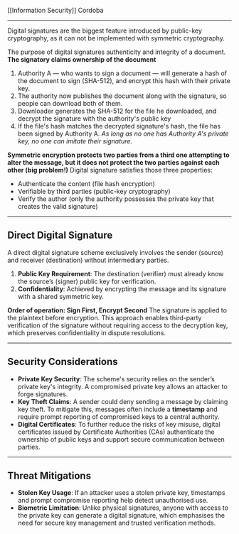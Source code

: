 [[Information Security]]
Cordoba
****

Digital signatures are the biggest feature introduced by public-key cryptography, as it can not be implemented with symmetric cryptography.

The purpose of digital signatures authenticity and integrity of a document. **The signatory claims ownership of the document**

1. Authority A — who wants to sign a document — will generate a hash of the document to sign (SHA-512), and encrypt this hash with their private key.
2. The authority now publishes the document along with the signature, so people can download both of them. 
3. Downloader generates the SHA-512 for the file he downloaded, and decrypt the signature with the authority's public key
4. If the file's hash matches the decrypted signature's hash, the file has been signed by Authority A.
*As long as no one has Authority A's private key, no one can imitate their signature.*


**Symmetric encryption protects two parties from a third one attempting to alter the message, but it does not protect the two parties against each other (big problem!)**
Digital signature satisfies those three properties:
- Authenticate the content (file hash encryption)
- Verifiable by third parties (public-key cryptography)
- Verify the author (only the authority possesses the private key that creates the valid signature)


****
## Direct Digital Signature

A direct digital signature scheme exclusively involves the sender (source) and receiver (destination) without intermediary parties.
1. **Public Key Requirement**: The destination (verifier) must already know the source’s (signer) public key for verification.
2. **Confidentiality**: Achieved by encrypting the message and its signature with a shared symmetric key.


**Order of operation: Sign First, Encrypt Second**
The signature is applied to the plaintext before encryption. This approach enables third-party verification of the signature without requiring access to the decryption key, which preserves confidentiality in dispute resolutions.


****
## Security Considerations

- **Private Key Security**: The scheme's security relies on the sender’s private key's integrity. A compromised private key allows an attacker to forge signatures.
- **Key Theft Claims**: A sender could deny sending a message by claiming key theft. To mitigate this, messages often include a **timestamp** and require prompt reporting of compromised keys to a central authority.
- **Digital Certificates**: To further reduce the risks of key misuse, digital certificates issued by Certificate Authorities (CAs) authenticate the ownership of public keys and support secure communication between parties.


****
## Threat Mitigations

- **Stolen Key Usage**: If an attacker uses a stolen private key, timestamps and prompt compromise reporting help detect unauthorised use.
- **Biometric Limitation**: Unlike physical signatures, anyone with access to the private key can generate a digital signature, which emphasises the need for secure key management and trusted verification methods.

